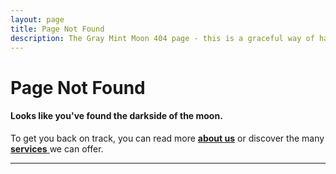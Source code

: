 ```yaml
---
layout: page
title: Page Not Found
description: The Gray Mint Moon 404 page - this is a graceful way of handling a 404 request error.
---
```

<div class="text_center">
	<h1 class="page_title">Page Not Found</h1>
	<h4>Looks like you've found the darkside of the moon.</h4>
	<p>To get you back on track, you can read more <a href="/about"><strong>about us</strong></a> or discover the many <a href="/services"><strong>services</strong> </a> we can offer.</p>
	<hr class="divider">
</div>